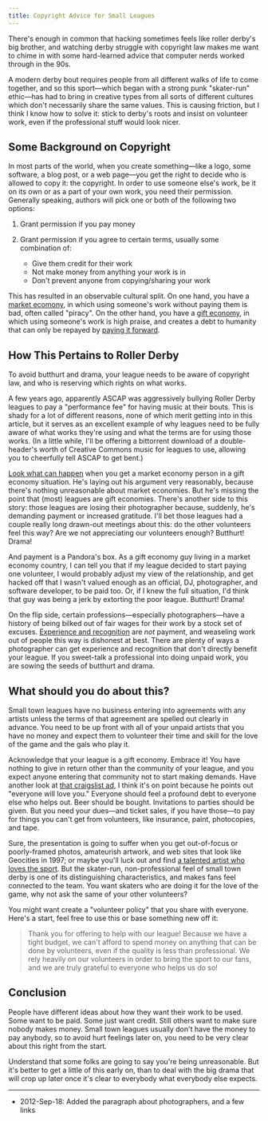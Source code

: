 ```yaml
---
title: Copyright Advice for Small Leagues
---
```


There's enough in common that hacking sometimes feels like roller derby's big
brother, and watching derby struggle with copyright law makes me want
to chime in with some hard-learned advice that computer nerds worked
through in the 90s.

A modern derby bout requires people from all different walks of life
to come together, and so this sport—which began
with a strong punk "skater-run" ethic—has had to bring in creative types
from all sorts of different cultures which don't necessarily share the
same values.  This is causing friction, but I think I know
how to solve it: stick to derby's roots and insist on volunteer work,
even if the professional stuff would look nicer.


Some Background on Copyright
----------------------------

In most parts of the world, when you create something—like a logo,
some software, a blog post, or a web page—you get the right to decide
who is allowed to copy it: the copyright.  In order to use someone
else's work, be it on its own or as a part of your own work, 
you need their permission.  Generally speaking, authors will pick one
or both of the following two options:

1. Grant permission if you pay money

2. Grant permission if you agree to certain terms, usually some
   combination of:

   * Give them credit for their work
   * Not make money from anything your work is in
   * Don't prevent anyone from copying/sharing your work 

This has resulted in an observable cultural split. On one hand,
you have a [market ecomony](https://en.wikipedia.org/wiki/Market_economy),
in which using someone's work without paying them is bad,
often called "piracy". On the other hand, you
have a [gift economy](https://en.wikipedia.org/wiki/Gift_economy),
in which using someone's work is high praise, and creates a
debt to humanity that can only be repayed by
[paying it forward](https://en.wikipedia.org/wiki/Pay_It_Forward).


How This Pertains to Roller Derby
-------------------------------------

To avoid butthurt and drama, your league needs to be aware of
copyright law, and who is reserving which rights on what works.

A few years ago, apparently ASCAP was aggressively bullying Roller
Derby leagues to pay a "performance fee" for having music at their
bouts.  This is shady for a lot of different reasons, none of which
merit getting into in this article, but it serves as an excellent
example of why leagues need to be fully aware of what works they're
using and what the terms are for using those works.  (In a little
while, I'll be offering a bittorrent download of a double-header's
worth of Creative Commons music for leagues to use, allowing you to
cheerfully tell ASCAP to get bent.)

[Look what can happen](http://www.derbyinfocus.com/2012/08/on-value-of-derby-photos.html)
when you get a market economy person in a gift economy situation.  He's
laying out his argument very reasonably, because there's nothing
unreasonable about market economies.  But he's missing the point that
(most) leagues are gift economies.  There's another side to this story:
those leagues are losing their photographer because, suddenly, he's
demanding payment or increased gratitude.  I'll bet those leagues had
a couple really long drawn-out meetings about this:  do the other
volunteers feel this way?  Are we not appreciating our volunteers
enough?  Butthurt!  Drama!

And payment is a Pandora's box.  As a gift economy guy living in a
market economy country, I can tell you that if my league decided to
start paying one volunteer, I would probably adjust my view of
the relationship, and get hacked off that I wasn't valued enough as an
official, DJ, photographer, and software developer, to be paid too. 
Or, if I knew the full situation, I'd think that guy was
being a jerk by extorting the poor league.  Butthurt!  Drama!

On the flip side, certain professions—especially photographers—have a
history of being bilked out of fair wages for their work by a stock
set of excuses.  [Experience and
recognition](http://static.happyplace.com/assets/images/2011/10/4e935baa48979.png)
are *not* payment, and weaseling work out of people this way is
dishonest at best.  There are plenty of ways a photographer can get
experience and recognition that don't directly benefit your league. 
If you sweet-talk a professional into doing unpaid work, you are
sowing the seeds of butthurt and drama.


What should you do about this?
------------------------------

Small town leagues have no business entering into agreements with any
artists unless the terms of that agreement are spelled out clearly in
advance.  You need to be up front with all of your unpaid artists that you
have no money and expect them to volunteer their time and skill for
the love of the game and the gals who play it.

Acknowledge that your league is a gift economy.  Embrace it!  You have
nothing to give in return other than the community of your league, and
you expect anyone entering that community not to start making demands. 
Have another look at [that craigslist ad](http://static.happyplace.com/assets/images/2011/10/4e935baa48979.png),
I think it's on point because he points out "everyone will love you."
Everyone should feel a profound debt to everyone else who helps out. 
Beer should be bought.  Invitations to parties should be given.  But
you need your dues—and ticket sales, if you have those—to pay for
things you can't get from volunteers, like insurance, paint, photocopies, and
tape.

Sure, the presentation is going to suffer when you get out-of-focus or
poorly-framed photos, amateurish artwork, and web sites that look like
Geocities in 1997; or maybe you'll luck out and find [a talented artist
who loves the sport](https://secure.flickr.com/photos/nocklebeast/3715669736/).
But the skater-run, non-professional feel of small
town derby is one of its distinguishing characteristics, and makes
fans feel connected to the team.  You want skaters who are doing it
for the love of the game, why not ask the same of your other
volunteers?

You might want create a "volunteer policy" that you share with everyone. 
Here's a start, feel free to use this or base something new off it:

> Thank you for offering to help with our league!  Because we have
> a tight budget, we can't afford to spend money on anything that can
> be done by volunteers, even if the quality is less than professional.
> We rely heavily on our volunteers in order to bring the sport to our
> fans, and we are truly grateful to everyone who helps us do so!


Conclusion
----------

People have different ideas about how they want their work to be used.
Some want to be paid.  Some just want credit.  Still others want to
make sure nobody makes money.  Small town leagues usually don't have
the money to pay anybody, so to avoid hurt feelings later on, you need
to be very clear about this right from the start.

Understand that some folks are going to say you're being unreasonable.
But it's better to get a little of this early on, than to deal with the
big drama that will crop up later once it's clear to everybody what
everybody else expects.


---------

* 2012-Sep-18: Added the paragraph about photographers, and a few links
